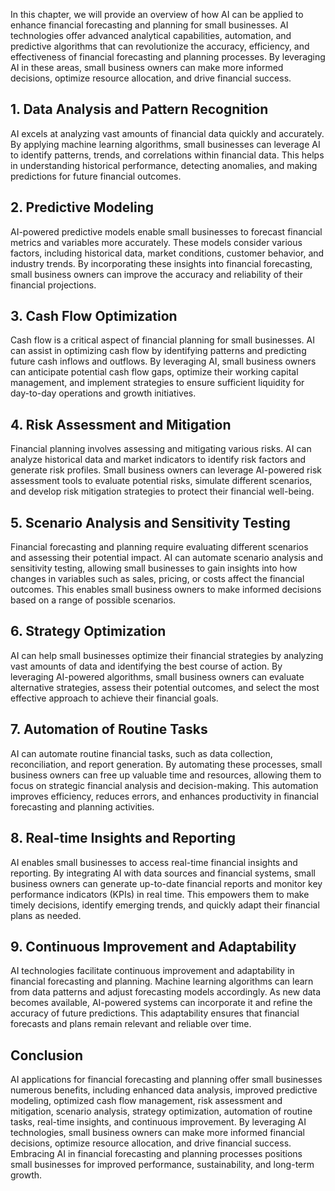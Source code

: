 
In this chapter, we will provide an overview of how AI can be applied to enhance financial forecasting and planning for small businesses. AI technologies offer advanced analytical capabilities, automation, and predictive algorithms that can revolutionize the accuracy, efficiency, and effectiveness of financial forecasting and planning processes. By leveraging AI in these areas, small business owners can make more informed decisions, optimize resource allocation, and drive financial success.

## 1\. Data Analysis and Pattern Recognition

AI excels at analyzing vast amounts of financial data quickly and accurately. By applying machine learning algorithms, small businesses can leverage AI to identify patterns, trends, and correlations within financial data. This helps in understanding historical performance, detecting anomalies, and making predictions for future financial outcomes.

## 2\. Predictive Modeling

AI-powered predictive models enable small businesses to forecast financial metrics and variables more accurately. These models consider various factors, including historical data, market conditions, customer behavior, and industry trends. By incorporating these insights into financial forecasting, small business owners can improve the accuracy and reliability of their financial projections.

## 3\. Cash Flow Optimization

Cash flow is a critical aspect of financial planning for small businesses. AI can assist in optimizing cash flow by identifying patterns and predicting future cash inflows and outflows. By leveraging AI, small business owners can anticipate potential cash flow gaps, optimize their working capital management, and implement strategies to ensure sufficient liquidity for day-to-day operations and growth initiatives.

## 4\. Risk Assessment and Mitigation

Financial planning involves assessing and mitigating various risks. AI can analyze historical data and market indicators to identify risk factors and generate risk profiles. Small business owners can leverage AI-powered risk assessment tools to evaluate potential risks, simulate different scenarios, and develop risk mitigation strategies to protect their financial well-being.

## 5\. Scenario Analysis and Sensitivity Testing

Financial forecasting and planning require evaluating different scenarios and assessing their potential impact. AI can automate scenario analysis and sensitivity testing, allowing small businesses to gain insights into how changes in variables such as sales, pricing, or costs affect the financial outcomes. This enables small business owners to make informed decisions based on a range of possible scenarios.

## 6\. Strategy Optimization

AI can help small businesses optimize their financial strategies by analyzing vast amounts of data and identifying the best course of action. By leveraging AI-powered algorithms, small business owners can evaluate alternative strategies, assess their potential outcomes, and select the most effective approach to achieve their financial goals.

## 7\. Automation of Routine Tasks

AI can automate routine financial tasks, such as data collection, reconciliation, and report generation. By automating these processes, small business owners can free up valuable time and resources, allowing them to focus on strategic financial analysis and decision-making. This automation improves efficiency, reduces errors, and enhances productivity in financial forecasting and planning activities.

## 8\. Real-time Insights and Reporting

AI enables small businesses to access real-time financial insights and reporting. By integrating AI with data sources and financial systems, small business owners can generate up-to-date financial reports and monitor key performance indicators (KPIs) in real time. This empowers them to make timely decisions, identify emerging trends, and quickly adapt their financial plans as needed.

## 9\. Continuous Improvement and Adaptability

AI technologies facilitate continuous improvement and adaptability in financial forecasting and planning. Machine learning algorithms can learn from data patterns and adjust forecasting models accordingly. As new data becomes available, AI-powered systems can incorporate it and refine the accuracy of future predictions. This adaptability ensures that financial forecasts and plans remain relevant and reliable over time.

## Conclusion

AI applications for financial forecasting and planning offer small businesses numerous benefits, including enhanced data analysis, improved predictive modeling, optimized cash flow management, risk assessment and mitigation, scenario analysis, strategy optimization, automation of routine tasks, real-time insights, and continuous improvement. By leveraging AI technologies, small business owners can make more informed financial decisions, optimize resource allocation, and drive financial success. Embracing AI in financial forecasting and planning processes positions small businesses for improved performance, sustainability, and long-term growth.
